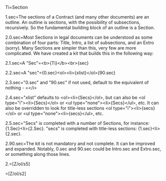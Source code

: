 Ti=Section

1.sec=The sections of a Contract (and many other documents) are an outline.  An outline is sections, with the possibility of subsections, recursively.  So the fundamental building block of an outline is a Section.

2.0.sec=Most Sections in legal documents can be understood as some combination of four parts: Title, Intro, a list of subsections, and an Extro (sorry).  Many Sections are simpler than this, very few are more complicated.  We have created a kit that builds this in the following way:

2.1.sec=A "Sec"=&#60;b>&#123;Ti}&#60;/b>&#60;br>&#123;sec}

2.2.sec=A "sec"=&#123;0.sec}&#60;ol>&#60;li>&#123;xlist}&#60;/ol>&#123;90.sec}

2.3.sec="0.sec" and "90.sec" if not used, default to the equivalent of nothing - =&#60;/i>

2.4.sec="xlist" defaults to &#60;ol>&#60;li>&#123;Secs}&#60;/ol>, but can also be &#60;ol type="i">&#60;li>&#123;Secs}&#60;/ol> or &#60;ul type="none">&#60;li>&#123;Secs}&#60;/ul>, etc.  It can also be overridden to look for title-less sections &#60;ol type="i">&#60;li>&#123;secs}&#60;/ol> or &#60;ul type="none">&#60;li>&#123;secs}&#60;/ul>, etc.

2.5.sec="Secs" is completed with a number of Sections, for instance: &#123;1.Sec}&#60;li>&#123;2.Sec}. "secs" is completed with title-less sections:  &#123;1.sec}&#60;li>&#123;2.sec}.

2.90.sec=The kit is not mandatory and not complete.  It can be improved and expanded.  Notably, 0.sec and 90.sec could be Intro.sec and Extro.sec, or something along those lines. 

2.=[Z/ol/s5] 

=[Z/ol/s2]

